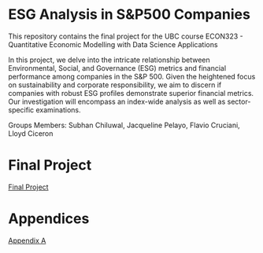 # ESG Analysis in S&P500 Companies

This repository contains the final project for the UBC course ECON323 - Quantitative Economic Modelling with Data Science Applications

In this project, we delve into the intricate relationship between Environmental, Social, and Governance (ESG) metrics and financial performance among companies in the S&P 500. Given the heightened focus on sustainability and corporate responsibility, we aim to discern if companies with robust ESG profiles demonstrate superior financial metrics. Our investigation will encompass an index-wide analysis as well as sector-specific examinations.

Groups Members: Subhan Chiluwal, Jacqueline Pelayo, Flavio Cruciani, Lloyd Ciceron

# Final Project
[Final Project](https://ljc3239.github.io/ESG-Analysis-of-S-P-500-Companies/)

# Appendices

[Appendix A](https://ljc3239.github.io/Appendix-A-/)


